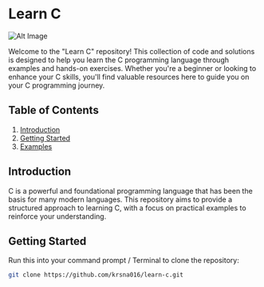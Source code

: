 # Learn C

![Alt Image](https://www.startertutorials.com/blog/wp-content/uploads/2016/09/C_Plus_Plus_Progrramming_Language.jpg)

Welcome to the "Learn C" repository! This collection of code and solutions is designed to help you learn the C programming language through examples and hands-on exercises. Whether you're a beginner or looking to enhance your C skills, you'll find valuable resources here to guide you on your C programming journey.

## Table of Contents
1. [Introduction](#introduction)
2. [Getting Started](#getting-started)
3. [Examples](#examples)

## Introduction

C is a powerful and foundational programming language that has been the basis for many modern languages. This repository aims to provide a structured approach to learning C, with a focus on practical examples to reinforce your understanding.

## Getting Started

Run this into your command prompt / Terminal to clone the repository:

```bash
git clone https://github.com/krsna016/learn-c.git
